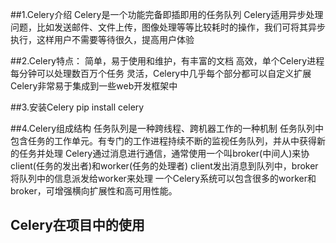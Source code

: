 ##1.Celery介绍
    Celery是一个功能完备即插即用的任务队列
    Celery适用异步处理问题，比如发送邮件、文件上传，图像处理等等比较耗时的操作，我们可将其异步执行，这样用户不需要等待很久，提高用户体验

##2.Celery特点：
    简单，易于使用和维护，有丰富的文档
    高效，单个Celery进程每分钟可以处理数百万个任务
    灵活，Celery中几乎每个部分都可以自定义扩展
    Celery非常易于集成到一些web开发框架中

##3.安装Celery
    pip install celery

##4.Celery组成结构
    任务队列是一种跨线程、跨机器工作的一种机制
    任务队列中包含任务的工作单元。有专门的工作进程持续不断的监视任务队列，并从中获得新的任务并处理
    Celery通过消息进行通信，通常使用一个叫broker(中间人)来协client(任务的发出者)和worker(任务的处理者)
    client发出消息到队列中，broker将队列中的信息派发给worker来处理
    一个Celery系统可以包含很多的worker和broker，可增强横向扩展性和高可用性能。
    
## Celery在项目中的使用
    
    

